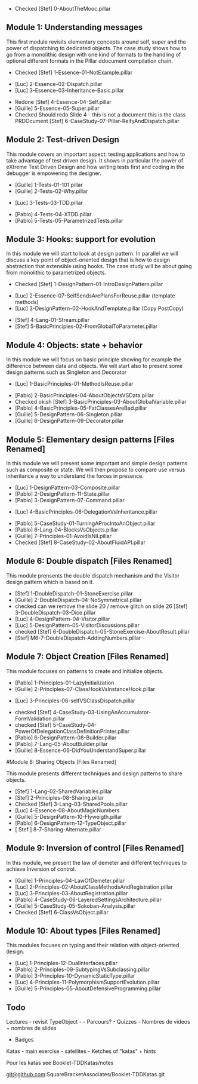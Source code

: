 - Checked [Stef] 0-AboutTheMooc.pillar

## Module 1: Understanding messages
This first module revisits elementary concepts around self, super and the power of dispatching to dedicated objects.
The case study shows how to go from a monolithic design with one kind of formats to the handling of optional different formats in the Pillar ddocument compilation chain.

- Checked [Stef] 1-Essence-01-NotExample.pillar
+ [Luc] 2-Essence-02-Dispatch.pillar
+ [Luc] 3-Essence-03-Inheritance-Basic.pillar
- Redone [Stef] 4-Essence-04-Self.pillar
- [Guille] 5-Essence-05-Super.pillar
- Checked Should redo Slide 4 - this is not a document this is the class PRDOcument [Stef] 6-CaseStudy-07-Pillar-ReifyAndDispatch.pillar

## Module 2: Test-driven Design
This module covers an important aspect: testing applications and how to take advantage of test driven design. It shows in particular the power of eXtreme Test Driven Design and how writing tests first and coding in the debugger is empowering the designer.

- [Guille] 1-Tests-01-101.pillar
- [Guille] 2-Tests-02-Why.pillar
+ [Luc] 3-Tests-03-TDD.pillar
- [Pablo] 4-Tests-04-XTDD.pillar
- [Pablo] 5-Tests-05-ParametrizedTests.pillar

## Module 3: Hooks: support for evolution
In this module we will start to look at design pattern. In parallel we will discuss a key point of object-oriented design that is how to design abstraction that extensible using hooks. The case study will be about going from monolithic to parametrized objects.

- Checked [Stef] 1-DesignPattern-01-IntroDesignPattern.pillar
+ [Luc] 2-Essence-07-SelfSendsArePlansForReuse.pillar (template methods)
+ [Luc] 3-DesignPattern-02-HookAndTemplate.pillar (Copy PostCopy)
- [Stef] 4-Lang-01-Stream.pillar
- [Stef] 5-BasicPrinciples-02-FromGlobalToParameter.pillar

## Module 4: Objects: state + behavior
In this module we will focus on basic principle showing for example the difference between data and objects. We will start also to present
some design patterns such as Singleton and Decorator

+ [Luc] 1-BasicPrinciples-01-MethodIsReuse.pillar
- [Pablo] 2-BasicPrinciples-04-AboutObjectsVSData.pillar
- Checked okish [Stef] 3-BasicPrinciples-03-AboutGlobalVariable.pillar
- [Pablo] 4-BasicPrinciples-05-FatClassesAreBad.pillar
- [Guille] 5-DesignPattern-06-Singleton.pillar
- [Guille] 6-DesignPattern-09-Decorator.pillar

## Module 5: Elementary design patterns [Files Renamed]

In this module we will present some important and simple design patterns such as composite or state. We will then propose to compare use versus inheritance a way to understand the forces in presence.

- [Luc] 1-DesignPattern-03-Composite.pillar
- [Pablo] 2-DesignPattern-11-State.pillar
- [Pablo] 3-DesignPattern-07-Command.pillar
+ [Luc] 4-BasicPrinciples-06-DelegationVsInheritance.pillar
- [Pablo] 5-CaseStudy-01-TurningAProcIntoAnObject.pillar
- [Pablo] 6-Lang-04-BlocksVsObjects.pillar
- [Guille] 7-Principles-01-AvoidIsNil.pillar
- Checked [Stef] 8-CaseStudy-02-AboutFluidAPI.pillar

## Module 6: Double dispatch [Files Renamed]

This module prensents the double dispatch mechanism and the Visitor design pattern which is based on it.

- [Stef] 1-DoubleDispatch-01-StoneExercise.pillar
- [Guille] 2-DoubleDispatch-04-NoSymmetrical.pillar
- checked can we remove the slide 20 / remove glitch on slide 26  [Stef] 3-DoubleDispatch-03-Dice.pillar
- [Luc] 4-DesignPattern-04-Visitor.pillar
- [Luc] 5-DesignPattern-05-VisitorDiscussions.pillar
- checked [Stef] 6-DoubleDispatch-05-StoneExercise-AboutResult.pillar
- [Stef] M6-7-DoubleDispatch-AddingNumbers.pillar

## Module 7: Object Creation [Files Renamed]

This module focuses on patterns to create and initialize objects.

- [Pablo] 1-Principles-01-LazyInitialization
- [Guille] 2-Principles-07-ClassHookVsInstanceHook.pillar
+ [Luc] 3-Principles-06-selfVSClassDispatch.pillar
- checked [Stef] 4-CaseStudy-03-UsingAnAccumulator-FormValidation.pillar
- checked [Stef] 5-CaseStudy-04-PowerOfDelegationClassDefinitionPrinter.pillar
- [Pablo] 6-DesignPattern-08-Builder.pillar
- [Pablo] 7-Lang-05-AboutBuilder.pillar
- [Guille] 8-Essence-06-DidYouUnderstandSuper.pillar

#Module 8: Sharing Objects [Files Renamed]

This module presents different techniques and design patterns to share objects.

- [Stef] 1-Lang-02-SharedVariables.pillar
- [Stef] 2-Principles-08-Sharing.pillar
- Checked [Stef] 3-Lang-03-SharedPools.pillar
- [Luc] 4-Essence-08-AboutMagicNumbers
- [Guille] 5-DesignPattern-10-Flyweigth.pillar
- [Pablo] 6-DesignPattern-12-TypeObject.pillar
- [ Stef ] 8-7-Sharing-Alternate.pillar

## Module 9: Inversion of control [Files Renamed]

In this module, we present the law of demeter and different techniques to achieve Inversion of control.

- [Guille] 1-Principles-04-LawOfDemeter.pillar
- [Luc] 2-Principles-02-AboutClassMethodsAndRegistration.pillar
- [Luc] 3-Principles-03-AboutRegistration.pillar
- [Pablo] 4-CaseStudy-06-LayeredSettingsArchitecture.pillar
- [Guille] 5-CaseStudy-05-Sokoban-Analysis.pillar
- Checked [Stef] 6-ClassVsObject.pillar

## Module 10: About types [Files Renamed]

This modules focuses on typing and their relation with object-oriented design.

- [Luc] 1-Principles-12-DualInterfaces.pillar
- [Pablo] 2-Principles-09-SubtypingVsSubclassing.pillar
- [Pablo] 3-Principles-10-DynamicStaticType.pillar
- [Luc] 4-Principles-11-PolymorphismSupportEvolution.pillar
- [Guille] 5-Principles-05-AboutDefensiveProgramming.pillar



## Todo


Lectures
	- revisit TypeObject -
	- Parcours?
	- Quizzes
	- Nombres de videos + nombres de slides

- Badges

Katas
	- main exercise
	- satellites
	- Ketches of "katas" + hints


Pour les katas see Booklet-TDDKatas/notes

git@github.com:SquareBracketAssociates/Booklet-TDDKatas.git




